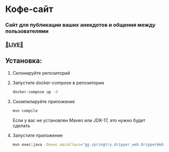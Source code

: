 # Кофе-сайт

### Сайт для публикации ваших анекдотов и общения между пользователями
### [**🔴LIVE🔴**](https://ogokacheli.ru/dripperweb)

## Установка:
1. Склонируйте репозиторий
2. Запустите docker-compose в репозитории
   ``` bash
   docker-compose up -d
   ```
3. Скомпилируйте приложение
   ``` bash
   mvn compile
   ```
   Если у вас не установлен Maven или JDK-17, это нужно будет сделать
   
5. Запустите приложение
   ``` bash
   mvn exec:java -Dexec.mainClass="gg.springtry.dripper_web.DripperWebApplication"
   ```
